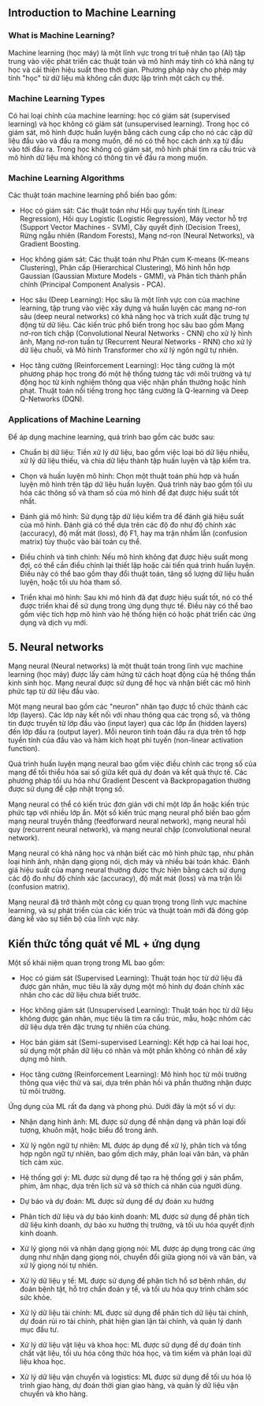 ## Introduction to Machine Learning

### What is Machine Learning?

Machine learning (học máy) là một lĩnh vực trong trí tuệ nhân tạo (AI) tập trung vào việc phát triển các thuật toán và mô hình máy tính có khả năng tự học và cải thiện hiệu suất theo thời gian. Phương pháp này cho phép máy tính "học" từ dữ liệu mà không cần được lập trình một cách cụ thể.

### Machine Learning Types

Có hai loại chính của machine learning: học có giám sát (supervised learning) và học không có giám sát (unsupervised learning). Trong học có giám sát, mô hình được huấn luyện bằng cách cung cấp cho nó các cặp dữ liệu đầu vào và đầu ra mong muốn, để nó có thể học cách ánh xạ từ đầu vào tới đầu ra. Trong học không có giám sát, mô hình phải tìm ra cấu trúc và mô hình dữ liệu mà không có thông tin về đầu ra mong muốn.

### Machine Learning Algorithms

Các thuật toán machine learning phổ biến bao gồm:

- Học có giám sát: Các thuật toán như Hồi quy tuyến tính (Linear Regression), Hồi quy Logistic (Logistic Regression), Máy vector hỗ trợ (Support Vector Machines - SVM), Cây quyết định (Decision Trees), Rừng ngẫu nhiên (Random Forests), Mạng nơ-ron (Neural Networks), và Gradient Boosting.

- Học không giám sát: Các thuật toán như Phân cụm K-means (K-means Clustering), Phân cấp (Hierarchical Clustering), Mô hình hỗn hợp Gaussian (Gaussian Mixture Models - GMM), và Phân tích thành phần chính (Principal Component Analysis - PCA).

- Học sâu (Deep Learning): Học sâu là một lĩnh vực con của machine learning, tập trung vào việc xây dựng và huấn luyện các mạng nơ-ron sâu (deep neural networks) có khả năng học và trích xuất đặc trưng tự động từ dữ liệu. Các kiến trúc phổ biến trong học sâu bao gồm Mạng nơ-ron tích chập (Convolutional Neural Networks - CNN) cho xử lý hình ảnh, Mạng nơ-ron tuần tự (Recurrent Neural Networks - RNN) cho xử lý dữ liệu chuỗi, và Mô hình Transformer cho xử lý ngôn ngữ tự nhiên.

- Học tăng cường (Reinforcement Learning): Học tăng cường là một phương pháp học trong đó một hệ thống tương tác với môi trường và tự động học từ kinh nghiệm thông qua việc nhận phần thưởng hoặc hình phạt. Thuật toán nổi tiếng trong học tăng cường là Q-learning và Deep Q-Networks (DQN).

### Applications of Machine Learning

Để áp dụng machine learning, quá trình bao gồm các bước sau:

- Chuẩn bị dữ liệu: Tiền xử lý dữ liệu, bao gồm việc loại bỏ dữ liệu nhiễu, xử lý dữ liệu thiếu, và chia dữ liệu thành tập huấn luyện và tập kiểm tra.

- Chọn và huấn luyện mô hình: Chọn một thuật toán phù hợp và huấn luyện mô hình trên tập dữ liệu huấn luyện. Quá trình này bao gồm tối ưu hóa các thông số và tham số của mô hình để đạt được hiệu suất tốt nhất.

- Đánh giá mô hình: Sử dụng tập dữ liệu kiểm tra để đánh giá hiệu suất của mô hình. Đánh giá có thể dựa trên các độ đo như độ chính xác (accuracy), độ mất mát (loss), độ F1, hay ma trận nhầm lẫn (confusion matrix) tùy thuộc vào bài toán cụ thể.

- Điều chỉnh và tinh chỉnh: Nếu mô hình không đạt được hiệu suất mong đợi, có thể cần điều chỉnh lại thiết lập hoặc cải tiến quá trình huấn luyện. Điều này có thể bao gồm thay đổi thuật toán, tăng số lượng dữ liệu huấn luyện, hoặc tối ưu hóa tham số.

- Triển khai mô hình: Sau khi mô hình đã đạt được hiệu suất tốt, nó có thể được triển khai để sử dụng trong ứng dụng thực tế. Điều này có thể bao gồm việc tích hợp mô hình vào hệ thống hiện có hoặc phát triển các ứng dụng và dịch vụ mới.

## 5. Neural networks

Mạng neural (Neural networks) là một thuật toán trong lĩnh vực machine learning (học máy) được lấy cảm hứng từ cách hoạt động của hệ thống thần kinh sinh học. Mạng neural được sử dụng để học và nhận biết các mô hình phức tạp từ dữ liệu đầu vào.

Một mạng neural bao gồm các "neuron" nhân tạo được tổ chức thành các lớp (layers). Các lớp này kết nối với nhau thông qua các trọng số, và thông tin được truyền từ lớp đầu vào (input layer) qua các lớp ẩn (hidden layers) đến lớp đầu ra (output layer). Mỗi neuron tính toán đầu ra dựa trên tổ hợp tuyến tính của đầu vào và hàm kích hoạt phi tuyến (non-linear activation function).

Quá trình huấn luyện mạng neural bao gồm việc điều chỉnh các trọng số của mạng để tối thiểu hóa sai số giữa kết quả dự đoán và kết quả thực tế. Các phương pháp tối ưu hóa như Gradient Descent và Backpropagation thường được sử dụng để cập nhật trọng số.

Mạng neural có thể có kiến trúc đơn giản với chỉ một lớp ẩn hoặc kiến trúc phức tạp với nhiều lớp ẩn. Một số kiến trúc mạng neural phổ biến bao gồm mạng neural truyền thẳng (feedforward neural network), mạng neural hồi quy (recurrent neural network), và mạng neural chập (convolutional neural network).

Mạng neural có khả năng học và nhận biết các mô hình phức tạp, như phân loại hình ảnh, nhận dạng giọng nói, dịch máy và nhiều bài toán khác. Đánh giá hiệu suất của mạng neural thường được thực hiện bằng cách sử dụng các độ đo như độ chính xác (accuracy), độ mất mát (loss) và ma trận lỗi (confusion matrix).

Mạng neural đã trở thành một công cụ quan trọng trong lĩnh vực machine learning, và sự phát triển của các kiến trúc và thuật toán mới đã đóng góp đáng kể vào sự tiến bộ của lĩnh vực này.

## Kiến thức tổng quát về ML + ứng dụng

Một số khái niệm quan trọng trong ML bao gồm:

- Học có giám sát (Supervised Learning): Thuật toán học từ dữ liệu đã được gán nhãn, mục tiêu là xây dựng một mô hình dự đoán chính xác nhãn cho các dữ liệu chưa biết trước.

- Học không giám sát (Unsupervised Learning): Thuật toán học từ dữ liệu không được gán nhãn, mục tiêu là tìm ra cấu trúc, mẫu, hoặc nhóm các dữ liệu dựa trên đặc trưng tự nhiên của chúng.

- Học bán giám sát (Semi-supervised Learning): Kết hợp cả hai loại học, sử dụng một phần dữ liệu có nhãn và một phần không có nhãn để xây dựng mô hình.

- Học tăng cường (Reinforcement Learning): Mô hình học từ môi trường thông qua việc thử và sai, dựa trên phản hồi và phần thưởng nhận được từ môi trường.

Ứng dụng của ML rất đa dạng và phong phú. Dưới đây là một số ví dụ:

- Nhận dạng hình ảnh: ML được sử dụng để nhận dạng và phân loại đối tượng, khuôn mặt, hoặc biểu đồ trong ảnh.

- Xử lý ngôn ngữ tự nhiên: ML được áp dụng để xử lý, phân tích và tổng hợp ngôn ngữ tự nhiên, bao gồm dịch máy, phân loại văn bản, và phân tích cảm xúc.

- Hệ thống gợi ý: ML được sử dụng để tạo ra hệ thống gợi ý sản phẩm, phim, âm nhạc, dựa trên lịch sử và sở thích cá nhân của người dùng.

- Dự báo và dự đoán: ML được sử dụng để dự đoán xu hướng

- Phân tích dữ liệu và dự báo kinh doanh: ML được sử dụng để phân tích dữ liệu kinh doanh, dự báo xu hướng thị trường, và tối ưu hóa quyết định kinh doanh.

- Xử lý giọng nói và nhận dạng giọng nói: ML được áp dụng trong các ứng dụng như nhận dạng giọng nói, chuyển đổi giữa giọng nói và văn bản, và xử lý giọng nói tự nhiên.

- Xử lý dữ liệu y tế: ML được sử dụng để phân tích hồ sơ bệnh nhân, dự đoán bệnh tật, hỗ trợ chẩn đoán y tế, và tối ưu hóa quy trình chăm sóc sức khỏe.

- Xử lý dữ liệu tài chính: ML được sử dụng để phân tích dữ liệu tài chính, dự đoán rủi ro tài chính, phát hiện gian lận tài chính, và quản lý danh mục đầu tư.

- Xử lý dữ liệu vật liệu và khoa học: ML được sử dụng để dự đoán tính chất vật liệu, tối ưu hóa công thức hóa học, và tìm kiếm và phân loại dữ liệu khoa học.

- Xử lý dữ liệu vận chuyển và logistics: ML được sử dụng để tối ưu hóa lộ trình giao hàng, dự đoán thời gian giao hàng, và quản lý dữ liệu vận chuyển và kho hàng.
